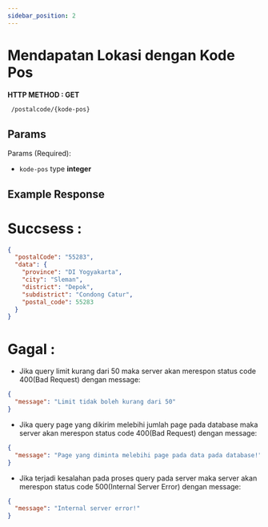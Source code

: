 ```yaml
---
sidebar_position: 2
---
```


# Mendapatan Lokasi dengan Kode Pos

**HTTP METHOD : GET**

```txt title="endpoint"
 /postalcode/{kode-pos}
```

## Params

Params (Required):

- `kode-pos` type **integer**

## Example Response

# Succsess :

```json
{
  "postalCode": "55283",
  "data": {
    "province": "DI Yogyakarta",
    "city": "Sleman",
    "district": "Depok",
    "subdistrict": "Condong Catur",
    "postal_code": 55283
  }
}
```

# Gagal :

- Jika query limit kurang dari 50 maka server akan merespon status code 400(Bad Request) dengan message:

```json
{
  "message": "Limit tidak boleh kurang dari 50"
}
```

- Jika query page yang dikirim melebihi jumlah page pada database maka server akan merespon status code 400(Bad Request) dengan message:

```json
{
  "message": "Page yang diminta melebihi page pada data pada database!"
}
```

- Jika terjadi kesalahan pada proses query pada server maka server akan merespon status code 500(Internal Server Error) dengan message:

```json
{
  "message": "Internal server error!"
}
```

<!--
- `src/pages/index.js` → `localhost:3000/`
- `src/pages/foo.md` → `localhost:3000/foo`
- `src/pages/foo/bar.js` → `localhost:3000/foo/bar`

## Create your first React Page

Create a file at `src/pages/my-react-page.js`:

```jsx title="src/pages/my-react-page.js"
import React from "react";
import Layout from "@theme/Layout";

export default function MyReactPage() {
  return (
    <Layout>
      <h1>My React page</h1>
      <p>This is a React page</p>
    </Layout>
  );
}
```

A new page is now available at [http://localhost:3000/my-react-page](http://localhost:3000/my-react-page).

## Create your first Markdown Page

Create a file at `src/pages/my-markdown-page.md`:

```mdx title="src/pages/my-markdown-page.md"
# My Markdown page

This is a Markdown page
```

A new page is now available at [http://localhost:3000/my-markdown-page](http://localhost:3000/my-markdown-page). -->
